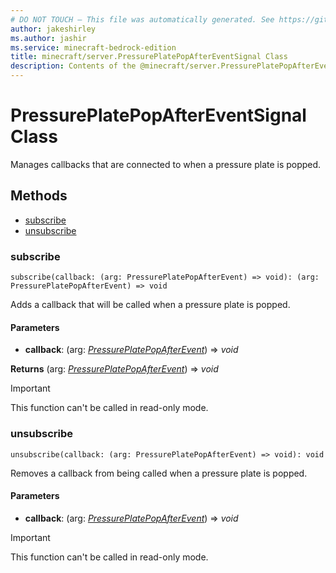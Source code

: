 ```yaml
---
# DO NOT TOUCH — This file was automatically generated. See https://github.com/mojang/minecraftapidocsgenerator to modify descriptions, examples, etc.
author: jakeshirley
ms.author: jashir
ms.service: minecraft-bedrock-edition
title: minecraft/server.PressurePlatePopAfterEventSignal Class
description: Contents of the @minecraft/server.PressurePlatePopAfterEventSignal class.
---
```

# PressurePlatePopAfterEventSignal Class

Manages callbacks that are connected to when a pressure plate is popped.

## Methods
- [subscribe](#subscribe)
- [unsubscribe](#unsubscribe)

### **subscribe**
`
subscribe(callback: (arg: PressurePlatePopAfterEvent) => void): (arg: PressurePlatePopAfterEvent) => void
`

Adds a callback that will be called when a pressure plate is popped.

#### **Parameters**
- **callback**: (arg: [*PressurePlatePopAfterEvent*](PressurePlatePopAfterEvent.md)) => *void*

**Returns** (arg: [*PressurePlatePopAfterEvent*](PressurePlatePopAfterEvent.md)) => *void*

> [!IMPORTANT]
> This function can't be called in read-only mode.

### **unsubscribe**
`
unsubscribe(callback: (arg: PressurePlatePopAfterEvent) => void): void
`

Removes a callback from being called when a pressure plate is popped.

#### **Parameters**
- **callback**: (arg: [*PressurePlatePopAfterEvent*](PressurePlatePopAfterEvent.md)) => *void*

> [!IMPORTANT]
> This function can't be called in read-only mode.
